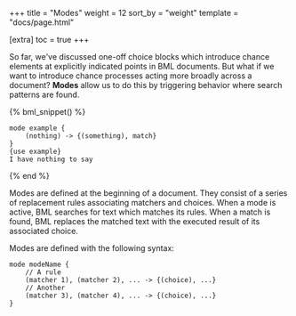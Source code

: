 +++
title = "Modes"
weight = 12
sort_by = "weight"
template = "docs/page.html"

[extra]
toc = true
+++

So far, we've discussed one-off choice blocks which introduce chance elements at explicitly indicated points in BML documents. But what if we want to introduce chance processes acting more broadly across a document? **Modes** allow us to do this by triggering behavior where search patterns are found.

{% bml_snippet() %}
```bml
mode example {
    (nothing) -> {(something), match}
}
{use example}
I have nothing to say
```
{% end %}

Modes are defined at the beginning of a document. They consist of a series of replacement rules associating matchers and choices. When a mode is active, BML searches for text which matches its rules. When a match is found, BML replaces the matched text with the executed result of its associated choice.

Modes are defined with the following syntax:
```bml
mode modeName {
    // A rule
    (matcher 1), (matcher 2), ... -> {(choice), ...}
    // Another
    (matcher 3), (matcher 4), ... -> {(choice), ...}
}
```



